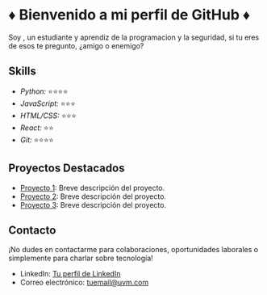 
# ♦️ Bienvenido a mi perfil de GitHub ♦️

Soy , un estudiante y aprendiz de la programacion y la seguridad, si tu eres de esos te pregunto, ¿amigo o enemigo?

## Skills

- *Python:* ⭐️⭐️⭐️⭐️
- *JavaScript:* ⭐️⭐️⭐️
- *HTML/CSS:* ⭐️⭐️⭐️
- *React:* ⭐️⭐️
- *Git:* ⭐️⭐️⭐️⭐️

## Proyectos Destacados

- [Proyecto 1](link_al_proyecto_1): Breve descripción del proyecto.
- [Proyecto 2](link_al_proyecto_2): Breve descripción del proyecto.
- [Proyecto 3](link_al_proyecto_3): Breve descripción del proyecto.

## Contacto

¡No dudes en contactarme para colaboraciones, oportunidades laborales o simplemente para charlar sobre tecnología!

- LinkedIn: [Tu perfil de LinkedIn](link_a_tu_perfil)
- Correo electrónico: tuemail@uvm.com
